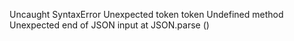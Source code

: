 Uncaught SyntaxError
Unexpected token
token
Undefined method
Unexpected end of JSON input at JSON.parse (<anonymous>)









